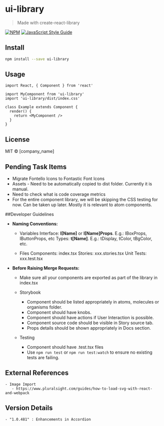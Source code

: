 # ui-library

> Made with create-react-library

[![NPM](https://img.shields.io/npm/v/ui-library.svg)](https://www.npmjs.com/package/ui-library) [![JavaScript Style Guide](https://img.shields.io/badge/code_style-standard-brightgreen.svg)](https://standardjs.com)

## Install

```bash
npm install --save ui-library
```

## Usage

```tsx
import React, { Component } from 'react'

import MyComponent from 'ui-library'
import 'ui-library/dist/index.css'

class Example extends Component {
  render() {
    return <MyComponent />
  }
}
```

## License

MIT © [company_name]

## Pending Task Items
 - Migrate Fontello Icons to Fontastic Font Icons
 - Assets - Need to be automatically copied to dist folder. Currently it is manual. 
 - Need to check what is code coverage metrics
 - For the entire component library, we will be skipping the CSS testing for now. Can be taken up later. Mostly it is relevant to atom components.

##Developer Guidelines
- **Naming Conventions:**
	- Variables
    	Interface: **I[Name]** or **I[Name]Props**. E.g.: IBoxProps, IButtonProps, etc
		Types: **t[Name]**. E.g.: tDisplay, tColor, tBgColor, etc.
	
	- Files
		Components: index.tsx
		Stories: xxx.stories.tsx
		Unit Tests: xxx.test.tsx
	
- **Before Raising Merge Requests:**
	- Make sure all your components are exported as part of the library in index.tsx
	
	- Storybook
		- Component should be listed appropriately in atoms, molecules or organisms folder.
		- Component should have knobs.
		- Component should have actions if User Interaction is possible.
		- Component source code should be visible in Story source tab.
		- Props details should be shown appropriately in Docs section.
	
	- Testing
		- Component should have .test.tsx files
		- Use `npm run test` or `npm run test:watch` to ensure no existing tests are failing.

## External References
    - Image Import
	   - https://www.pluralsight.com/guides/how-to-load-svg-with-react-and-webpack

## Version Details
    - "1.0.481" : Enhancements in Accordion

